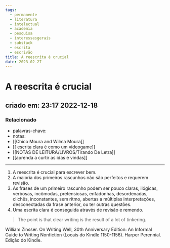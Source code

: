 ```yaml
---
tags:
  - permanente
  - literatura
  - intelectual
  - academia
  - pesquisa
  - interessesgerais
  - substack
  - escrita
  - escrivão
title: A reescrita é crucial
date: 2023-02-27
---
```


# A reescrita é crucial

## criado em: 23:17 2022-12-18

### Relacionado

- palavras-chave: 
- notas: 
- [[Chico Moura and Wilma Moura]]
- [[ escrita clara é como um videogame]]
- [[NOTAS DE LEITURA/LIVROS/Tirando De Letra]]
- [[aprenda a curtir as idas e vindas]]
---
1. A reescrita é crucial para escrever bem.
2. A maioria dos primeiros rascunhos não são perfeitos e requerem revisão.
3. As frases de um primeiro rascunho podem ser pouco claras, ilógicas, verbosas, incômodas, pretensiosas, enfadonhas, desordenadas, clichês, inconstantes, sem ritmo, abertas a múltiplas interpretações, desconectadas da frase anterior, ou ter outras questões.
4. Uma escrita clara é conseguida através de revisão e remendo.

>The point is that clear writing is the result of a lot of tinkering.

William Zinsser. On Writing Well, 30th Anniversary Edition: An Informal Guide to Writing Nonfiction (Locais do Kindle 1150-1156). Harper Perennial. Edição do Kindle. 
